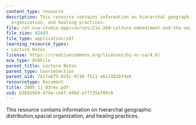 ```yaml
---
content_type: resource
description: This resource contains information on hierarchal geographic distribution,spacial
  organization, and healing practices.
file: /ol-ocw-studio-app/courses/21a-260-culture-embodiment-and-the-senses-fall-2005/b3b929844f4ace4f44bdef7735af80c8_2005_11_03rev.pdf
file_size: 42443
file_type: application/pdf
learning_resource_types:
- Lecture Notes
license: https://creativecommons.org/licenses/by-nc-sa/4.0/
ocw_type: OCWFile
parent_title: Lecture Notes
parent_type: CourseSection
parent_uid: 7417abf5-025c-0738-fb11-a613382bfdeb
resourcetype: Document
title: 2005_11_03rev.pdf
uid: b3b92984-4f4a-ce4f-44bd-ef7735af80c8
---
```

This resource contains information on hierarchal geographic distribution,spacial organization, and healing practices.
